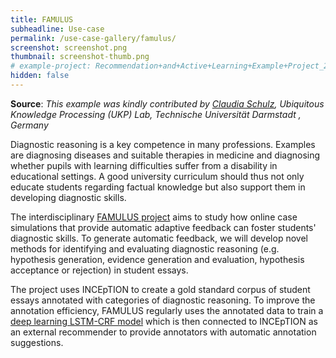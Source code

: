 ```yaml
---
title: FAMULUS
subheadline: Use-case
permalink: /use-case-gallery/famulus/
screenshot: screenshot.png
thumbnail: screenshot-thumb.png
# example-project: Recommendation+and+Active+Learning+Example+Project_2018-07-05_1103.zip
hidden: false
---
```


**Source**: <i>This example was kindly contributed by 
<a href="https://www.informatik.tu-darmstadt.de/ukp/ukp_home/staff_ukp/detailseite_mitarbeiter_1_41920.en.jsp">Claudia Schulz</a>,
 Ubiquitous Knowledge Processing (UKP) Lab, Technische Universität Darmstadt , Germany</i>

Diagnostic reasoning is a key competence in many professions. Examples are diagnosing diseases and 
suitable therapies in medicine and diagnosing whether pupils with learning difficulties suffer from
a disability in educational settings. A good university curriculum should thus not only educate
students regarding factual knowledge but also support them in developing diagnostic skills.

The interdisciplinary [FAMULUS project][1] aims to study how online case simulations that provide
automatic adaptive feedback can foster students' diagnostic skills. To generate automatic feedback,
we will develop novel methods for identifying and evaluating diagnostic reasoning (e.g. hypothesis
generation, evidence generation and evaluation, hypothesis acceptance or rejection) in student
essays.

The project uses INCEpTION to create a gold standard corpus of student essays annotated with 
categories of diagnostic reasoning. To improve the annotation efficiency, FAMULUS regularly uses
the annotated data to train a [deep learning LSTM-CRF model][2] which is then connected to INCEpTION
as an external recommender to provide annotators with automatic annotation suggestions.

[1]: http://www.famulus-project.de
[2]: https://tubiblio.ulb.tu-darmstadt.de/107254/
